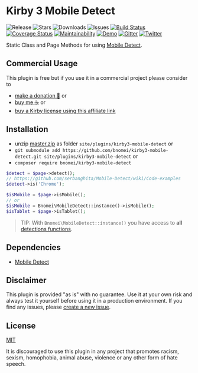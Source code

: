 # Kirby 3 Mobile Detect

![Release](https://flat.badgen.net/packagist/v/bnomei/kirby3-mobile-detect?color=ae81ff)
![Stars](https://flat.badgen.net/packagist/ghs/bnomei/kirby3-mobile-detect?color=272822)
![Downloads](https://flat.badgen.net/packagist/dt/bnomei/kirby3-mobile-detect?color=272822)
![Issues](https://flat.badgen.net/packagist/ghi/bnomei/kirby3-mobile-detect?color=e6db74)
[![Build Status](https://flat.badgen.net/travis/bnomei/kirby3-mobile-detect)](https://travis-ci.com/bnomei/kirby3-mobile-detect)
[![Coverage Status](https://flat.badgen.net/coveralls/c/github/bnomei/kirby3-mobile-detect)](https://coveralls.io/github/bnomei/kirby3-mobile-detect) 
[![Maintainability](https://flat.badgen.net/codeclimate/maintainability/bnomei/kirby3-monbile-detect)](https://codeclimate.com/github/bnomei/kirby3-monbile-detect) 
[![Demo](https://flat.badgen.net/badge/website/examples?color=f92672)](https://kirby3-plugins.bnomei.com/mobile-detect) 
[![Gitter](https://flat.badgen.net/badge/gitter/chat?color=982ab3)](https://gitter.im/bnomei-kirby-3-plugins/community) 
[![Twitter](https://flat.badgen.net/badge/twitter/bnomei?color=66d9ef)](https://twitter.com/bnomei)


Static Class and Page Methods for using [Mobile Detect](https://github.com/serbanghita/).

## Commercial Usage

This plugin is free but if you use it in a commercial project please consider to 
- [make a donation 🍻](https://www.paypal.me/bnomei/1.5) or
- [buy me ☕](https://buymeacoff.ee/bnomei) or
- [buy a Kirby license using this affiliate link](https://a.paddle.com/v2/click/1129/35731?link=1170)

## Installation

- unzip [master.zip](https://github.com/bnomei/kirby3-mobile-detect/archive/master.zip) as folder `site/plugins/kirby3-mobile-detect` or
- `git submodule add https://github.com/bnomei/kirby3-mobile-detect.git site/plugins/kirby3-mobile-detect` or
- `composer require bnomei/kirby3-mobile-detect`

```php
$detect = $page->detect();
// https://github.com/serbanghita/Mobile-Detect/wiki/Code-examples
$detect->is('Chrome');

$isMobile = $page->isMobile();
// or
$isMobile = Bnomei\MobileDetect::instance()->isMobile();
$isTablet = $page->isTablet();
```

> TIP: With `Bnomei\MobileDetect::instance()` you have access to **all** [detections functions](https://github.com/serbanghita/Mobile-Detect/wiki/Code-examples).

## Dependencies

- [Mobile Detect](https://github.com/serbanghita/)

## Disclaimer

This plugin is provided "as is" with no guarantee. Use it at your own risk and always test it yourself before using it in a production environment. If you find any issues, please [create a new issue](https://github.com/bnomei/kirby3-mobile-detect/issues/new).

## License

[MIT](https://opensource.org/licenses/MIT)

It is discouraged to use this plugin in any project that promotes racism, sexism, homophobia, animal abuse, violence or any other form of hate speech.
